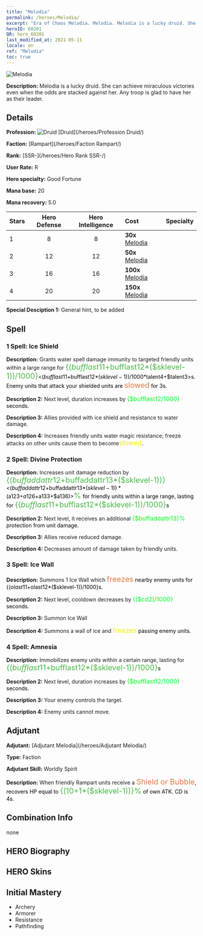 ```yaml
---
title: "Melodia"
permalink: /heroes/Melodia/
excerpt: "Era of Chaos Melodia. Melodia. Melodia is a lucky druid. She can achieve miraculous victories even when the odds are stacked against her. Any troop is glad to have her as their leader."
heroID: 60201
QR: hero_60201
last_modified_at: 2021-05-11
locale: en
ref: "Melodia"
toc: true
---
```

  ![Melodia](/images/h/h_Melodia.jpg)

 **Description:** Melodia is a lucky druid. She can achieve miraculous victories even when the odds are stacked against her. Any troop is glad to have her as their leader.
## Details
 **Profession:** ![Druid](/images/h/h_prof_4.png)  [Druid](/heroes/Profession Druid/)

 **Faction:** [Rampart](/heroes/Faction Rampart/)

 **Rank:** [SSR-](/heroes/Hero Rank SSR-/)

 **User Rate:** R

 **Hero specialty:** Good Fortune

 **Mana base:** 20

 **Mana recovery:** 5.0


  | Stars | Hero Defense | Hero Intelligence | Cost |     Specialty     |
  |---------|:---------------:|:---------------:|:--|--------------------|
  |    1    | 8 | 8 | **30x** [Melodia](/Items/her_364/) |  |
  |    2    | 12 | 12 | **50x** [Melodia](/Items/her_364/) |  |
  |    3    | 16 | 16 | **100x** [Melodia](/Items/her_364/) |  |
  |    4    | 20 | 20 | **150x** [Melodia](/Items/her_364/) |  |

 **Special Desciption 1:** General hint, to be added

## Spell
### 1 Spell: Ice Shield
 **Description:** Grants water spell damage immunity to targeted friendly units within a large range for <span style="color: #48b946;font-size:20px">{($bufflast11+$bufflast12*($sklevel-1))/1000}</span><span style="color: black"><($bufflast11+$bufflast12*($sklevel-1))/1000*$talent4+$talent3>s. Enemy units that attack your shielded units are <span style="color: #e07c44;font-size:20px">slowed</span><span style="color: black"> for 3s.

 **Description 2:** Next level, duration increases by <span style="color: #00ff22;font-size:16px">{$bufflast12/1000}</span><span style="color: black"> seconds.

 **Description 3:** Allies provided with ice shield and resistance to water damage.

 **Description 4:** Increases friendly units water magic resistance; freeze attacks on other units cause them to become<span style="color: #f0f000;font-size:18px">slowed</span><span style="color: black">.

### 2 Spell: Divine Protection
 **Description:** Increases unit damage reduction by <span style="color: #48b946;font-size:20px">{($buffaddattr12+$buffaddattr13*($sklevel-1))}</span><span style="color: black"><($buffaddattr12+$buffaddattr13*($sklevel-1))*($a123+$a126+$a133+$a136)><span style="color: #48b946;font-size:20px">%</span><span style="color: black"> for friendly units within a large range, lasting for <span style="color: #48b946;font-size:20px">{($bufflast11+$bufflast12*($sklevel-1))/1000}</span><span style="color: black">s

 **Description 2:** Next level, it receives an additional <span style="color: #00ff22;font-size:16px">{$buffaddattr13}%</span><span style="color: black"> protection from unit damage.

 **Description 3:** Allies receive reduced damage.

 **Description 4:** Decreases amount of damage taken by friendly units.

### 3 Spell: Ice Wall
 **Description:** Summons 1 Ice Wall which <span style="color: #e07c44;font-size:20px">freezes</span><span style="color: black"> nearby enemy units for {($olast11+$olast12*($sklevel-1))/1000}s.

 **Description 2:** Next level, cooldown decreases by <span style="color: #00ff22;font-size:16px">{($cd2)/1000}</span><span style="color: black"> seconds.

 **Description 3:** Summon Ice Wall

 **Description 4:** Summons a wall of ice and <span style="color: #f0f000;font-size:18px">freezes</span><span style="color: black"> passing enemy units.

### 4 Spell: Amnesia
 **Description:** Immobilizes enemy units within a certain range, lasting for <span style="color: #48b946;font-size:20px">{($bufflast11+$bufflast12*($sklevel-1))/1000}</span><span style="color: black">s

 **Description 2:** Next level, duration increases by <span style="color: #00ff22;font-size:16px">{$bufflast12/1000}</span><span style="color: black"> seconds.

 **Description 3:** Your enemy controls the target.

 **Description 4:** Enemy units cannot move.


## Adjutant

 **Adjutant:**  [Adjutant Melodia](/heroes/Adjutant Melodia/) 

 **Type:**  Faction 

 **Adjutant Skill:**  Worldly Spirit 

 **Description:** When friendly Rampart units receive a <span style="color: #e07c44;font-size:20px">Shield or Bubble</span><span style="color: black">, recovers HP equal to <span style="color: #48b946;font-size:20px">{(10+1*($sklevel-1))}%</span><span style="color: black"> of own ATK. CD is 4s.

## Combination Info

  none
## HERO Biography

## HERO Skins

## Initial Mastery
   - Archery
   - Armorer
   - Resistance
   - Pathfinding
